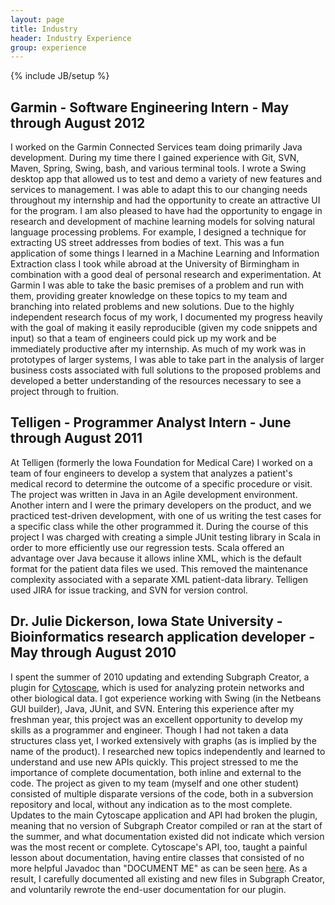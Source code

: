 ```yaml
---
layout: page
title: Industry
header: Industry Experience
group: experience
---
```

{% include JB/setup %}

## Garmin - Software Engineering Intern - May through August 2012
I worked on the Garmin Connected Services team doing primarily Java development. During my time there I gained experience with Git, SVN, Maven, Spring, Swing, bash, and various terminal tools. I wrote a Swing desktop app that allowed us to test and demo a variety of new features and services to management. I was able to adapt this to our changing needs throughout my internship and had the opportunity to create an attractive UI for the program. I am also pleased to have had the opportunity to engage in research and development of machine learning models for solving natural language processing problems. For example, I designed a technique for extracting US street addresses from bodies of text. This was a fun application of some things I learned in a Machine Learning and Information Extraction class I took while abroad at the University of Birmingham in combination with a good deal of personal research and experimentation. At Garmin I was able to take the basic premises of a problem and run with them, providing greater knowledge on these topics to my team and branching into related problems and new solutions. Due to the highly independent research focus of my work, I documented my progress heavily with the goal of making it easily reproducible (given my code snippets and input) so that a team of engineers could pick up my work and be immediately productive after my internship. As much of my work was in prototypes of larger systems, I was able to take part in the analysis of larger business costs associated with full solutions to the proposed problems and developed a better understanding of the resources necessary to see a project through to fruition.  

<!--
http://ces.cnet.com/1606-34438_1-50138567.html
http://garmin.blogs.com/my_weblog/2013/01/garmin-k2-infotainment-platform-nominated-for-cnet-ces-best-of-show.html
http://www.engadget.com/2013/01/08/garmins-k2-glass-cockpit-hands-on/
http://ces.cnet.com/8301-34438_1-57562374/garmin-k2-platform-previews-the-dashboard-of-the-near-future/
http://garmin.blogs.com/pr/2013/01/garmin-next-generation-infotainment-system-turns-car-dashboard-into-digital-cockpit.html
-->

## Telligen - Programmer Analyst Intern - June through August 2011
At Telligen (formerly the Iowa Foundation for Medical Care) I worked on a team of four engineers to develop a system that analyzes a patient's medical record to determine the outcome of a specific procedure or visit. The project was written in Java in an Agile development environment. Another intern and I were the primary developers on the product, and we practiced test-driven development, with one of us writing the test cases for a specific class while the other programmed it. During the course of this project I was charged with creating a simple JUnit testing library in Scala in order to more efficiently use our regression tests. Scala offered an advantage over Java because it allows inline XML, which is the default format for the patient data files we used. This removed the maintenance complexity associated with a separate XML patient-data library. Telligen used JIRA for issue tracking, and SVN for version control.  

## Dr. Julie Dickerson, Iowa State University - Bioinformatics research application developer - May through August 2010
I spent the summer of 2010 updating and extending Subgraph Creator, a plugin for [Cytoscape](http://www.cytoscape.org/), which is used for analyzing protein networks and other biological data. I got experience working with Swing (in the Netbeans GUI builder), Java, JUnit, and SVN. Entering this experience after my freshman year, this project was an excellent opportunity to develop my skills as a programmer and engineer. Though I had not taken a data structures class yet, I worked extensively with graphs (as is implied by the name of the product). I researched new topics independently and learned to understand and use new APIs quickly. This project stressed to me the importance of complete documentation, both inline and external to the code. The project as given to my team (myself and one other student) consisted of multiple disparate versions of the code, both in a subversion repository and local, without any indication as to the most complete. Updates to the main Cytoscape application and API had broken the plugin, meaning that no version of Subgraph Creator compiled or ran at the start of the summer, and what documentation existed did not indicate which version was the most recent or complete. Cytoscape's API, too, taught a painful lesson about documentation, having entire classes that consisted of no more helpful Javadoc than "DOCUMENT ME" as can be seen [here](http://chianti.ucsd.edu/Cyto-2_6_1/javadoc/cytoscape/CyMain.html). As a result, I carefully documented all existing and new files in Subgraph Creator, and voluntarily rewrote the end-user documentation for our plugin.  
